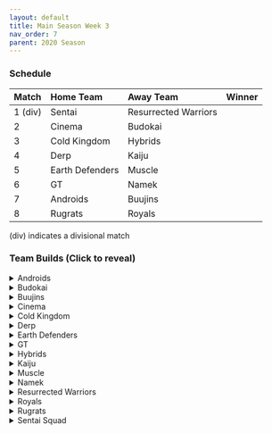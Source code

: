 ```yaml
---
layout: default
title: Main Season Week 3
nav_order: 7
parent: 2020 Season
---
```

### Schedule

|Match          |  Home Team            | Away Team        | Winner          |
| :-------------| :---------------------| :----------------| :---------------|
| 1 (div)       | Sentai                | Resurrected Warriors |                 |
| 2             | Cinema                | Budokai          |                 |
| 3             | Cold Kingdom          | Hybrids          |                 |
| 4             | Derp                  | Kaiju            |                 |
| 5             | Earth Defenders       | Muscle           |                 |
| 6             | GT                    | Namek            |                 |
| 7             | Androids              | Buujins          |                 | 
| 8             | Rugrats               | Royals           |                 |

(div) indicates a divisional match

### Team Builds (Click to reveal)

<details>
  <summary>Androids</summary>
  <br />
<br />Home Map: Glacier
<br />Music: Boss Ganges
<br />Weekly Bench: 
<br />Boost Store: None


</details>

<details>
  <summary>Budokai</summary>

<br />
<br />Home Map: Planet Namek
<br />Music: Boss Battle Rock
<br />Weekly bench: 
<br />Boosts: N/A



</details>

<details>
  <summary>Buujins</summary>
<br />
<br /> Home Map: Supreme Kai's World
<br />Music: Nanshan
<br />Bench:
<br />Boosts:

</details>

<details>
  <summary>Cinema</summary>
<br />  
<br />Home Map: Hell
<br />Music: Warlord F
<br />Bench: 
<br />Boosts: 

</details>

<details>
  <summary>Cold Kingdom </summary>
  <br />
<br />Home Map: Broly's Planet
<br />Music: Paranoia
<br />Bench: 
<br />Boosts:

</details>

<details>
  <summary>Derp</summary>
<br />  
<br />Home Map: Penguin Village
<br />Music: War Begins
<br />Bench:
<br />Boosts:

</details>

<details>
  <summary>Earth Defenders</summary>
  <br />
<br />Home Map: Mt. Paozu
<br />Music: Aether
<br />Bench: 
<br />Boosts:

</details>

<details>
  <summary>GT</summary>
<br />  
<br />Home Map: Kings Castle
<br />Music: Turbulence
<br />Bench: 
<br />Boosts:

</details>

<details>
  <summary>Hybrids</summary>
<br />  
<br />Home Map: Wastelands
<br />Music: Dragon Castle
<br />Bench: 
<br />Boosts:

</details>

<details>
  <summary>Kaiju</summary>
<br />  
<br />Home Map: Rocky Area
<br />Music: Crongus
<br />Bench: 
<br />Boosts:

</details>

<details>
  <summary>Muscle</summary>
<br />  
<br />Home Map: Muscle Tower
<br />Music: Epic Boss Fight
<br />Bench: 
<br />Boosts:

</details>

<details>
  <summary>Namek</summary>
<br />  
<br />Home Map: Kami's Lookout
<br />Music: Fight me if you can
<br />Bench: 
<br />Boosts:

</details>

<details>
  <summary>Resurrected Warriors</summary>
<br />  
<br />Home Map: Desert
<br />Music: Action Fight
<br />Bench: 
<br />Boosts:

</details>


<details>
  <summary>Royals</summary>
<br />  
<br />Home Map: Hyperbolic Time Chamber
<br />Music: Thunder
<br />Bench: 
<br />Boosts:

</details>

<details>
  <summary>Rugrats</summary>
<br />  
<br />Home Map: City Ruins
<br />Music: Nanga-F
<br />Bench: 
<br />Boosts:

</details>

<details>
  <summary>Sentai Squad</summary>
<br />  
<br />Home Map: Frieza's Ship
<br />Music: Hurricane
<br />Bench:  
<br />Boosts:

</details>